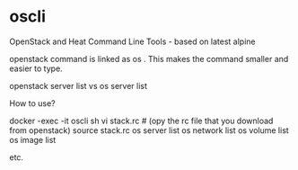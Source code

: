 # oscli
OpenStack and Heat Command Line Tools - based on latest alpine 

openstack command is linked as os . This makes the command smaller and easier to type. 

openstack server list vs 
os server list 

How to use?

docker -exec -it oscli sh 
vi stack.rc # (opy the rc file that you download from openstack)
source stack.rc
os server list 
os network list
os volume list
os image list 

etc. 
